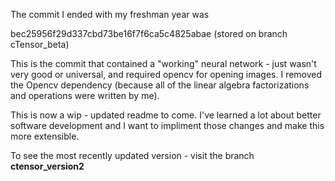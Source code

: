 The commit I ended with my freshman year was 

bec25956f29d337cbd73be16f7f6ca5c4825abae (stored on branch cTensor_beta)

This is the commit that contained a "working" neural network - just wasn't very good or universal, and required opencv for opening images. I removed the Opencv dependency (because all of the linear algebra factorizations and operations were written by me).

This is now a wip - updated readme to come. I've learned a lot about better software development and I want to impliment those changes and make this more extensible.

To see the most recently updated version - visit the branch **ctensor\_version2**
